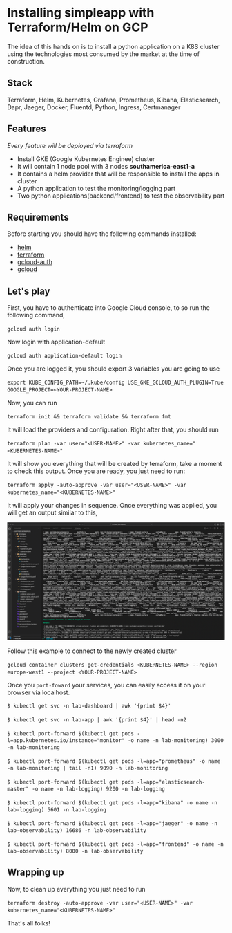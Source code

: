 # Installing simpleapp with Terraform/Helm on GCP

The idea of ​​this hands on is to install a python application on a K8S cluster using the technologies most consumed by the market at the time of construction.

## Stack

Terraform, Helm, Kubernetes, Grafana, Prometheus, Kibana, Elasticsearch, Dapr, Jaeger, Docker, Fluentd, Python, Ingress, Certmanager

## Features
_Every feature will be deployed via terraform_

- Install GKE (Google Kubernetes Enginee) cluster 
- It will contain 1 node pool with 3 nodes **southamerica-east1-a**
- It contains a helm provider that will be responsible to install the apps in cluster
- A python application to test the monitoring/logging part
- Two python applications(backend/frontend) to test the observability part

## Requirements
Before starting you should have the following commands installed:

- [helm](https://helm.sh/docs/intro/install/#helm)
- [terraform](https://www.terraform.io/downloads)
- [gcloud-auth](https://cloud.google.com/blog/products/containers-kubernetes/kubectl-auth-changes-in-gke)
- [gcloud](https://cloud.google.com/sdk/docs/install)

## Let's play

First, you have to authenticate into Google Cloud console, to so run the following command,

`gcloud auth login`

Now login with application-default

`gcloud auth application-default login`

Once you are logged it, you should export 3 variables you are going to use

`export KUBE_CONFIG_PATH=~/.kube/config USE_GKE_GCLOUD_AUTH_PLUGIN=True GOOGLE_PROJECT=<YOUR-PROJECT-NAME>`

Now, you can run

`terraform init && terraform validate && terraform fmt`

It will load the providers and configuration. Right after that, you should run

`terraform plan -var user="<USER-NAME>" -var kubernetes_name="<KUBERNETES-NAME>"`

It will show you everything that will be created by terraform, take a moment to check this output.
Once you are ready, you just need to run:

`terraform apply -auto-approve -var user="<USER-NAME>" -var kubernetes_name="<KUBERNETES-NAME>"`

It will apply your changes in sequence.
Once everything was applied, you will get an output similar to this,

![](https://raw.githubusercontent.com/romuloslv/simpleapp/main/1mgs/img11.png)

Follow this example to connect to the newly created cluster

`gcloud container clusters get-credentials <KUBERNETES-NAME> --region europe-west1 --project <YOUR-PROJECT-NAME>`

Once you `port-foward` your services, you can easily access it on your browser via localhost.

```
$ kubectl get svc -n lab-dashboard | awk '{print $4}'

$ kubectl get svc -n lab-app | awk '{print $4}' | head -n2

$ kubectl port-forward $(kubectl get pods -l=app.kubernetes.io/instance="monitor" -o name -n lab-monitoring) 3000 -n lab-monitoring

$ kubectl port-forward $(kubectl get pods -l=app="prometheus" -o name -n lab-monitoring | tail -n1) 9090 -n lab-monitoring

$ kubectl port-forward $(kubectl get pods -l=app="elasticsearch-master" -o name -n lab-logging) 9200 -n lab-logging

$ kubectl port-forward $(kubectl get pods -l=app="kibana" -o name -n lab-logging) 5601 -n lab-logging

$ kubectl port-forward $(kubectl get pods -l=app="jaeger" -o name -n lab-observability) 16686 -n lab-observability

$ kubectl port-forward $(kubectl get pods -l=app="frontend" -o name -n lab-observability) 8000 -n lab-observability
```

## Wrapping up
Now, to clean up everything you just need to run

`terraform destroy -auto-approve -var user="<USER-NAME>" -var kubernetes_name="<KUBERNETES-NAME>"`

That's all folks!
